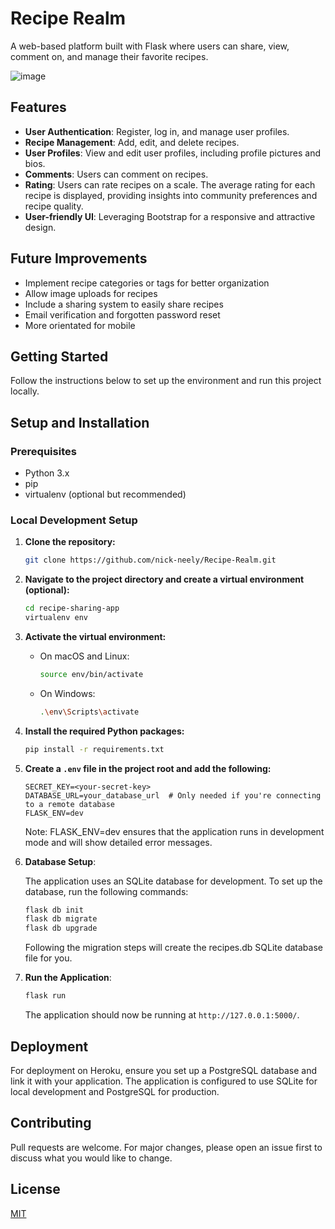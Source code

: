 # Recipe Realm

A web-based platform built with Flask where users can share, view, comment on, and manage their favorite recipes.

![image](https://github.com/nick-neely/Recipe-Realm/assets/49537823/40459628-2485-4da3-8751-bf8cffdc2e12)


## Features

- **User Authentication**: Register, log in, and manage user profiles.
- **Recipe Management**: Add, edit, and delete recipes.
- **User Profiles**: View and edit user profiles, including profile pictures and bios.
- **Comments**: Users can comment on recipes.
- **Rating**: Users can rate recipes on a scale. The average rating for each recipe is displayed, providing insights into community preferences and recipe quality.
- **User-friendly UI**: Leveraging Bootstrap for a responsive and attractive design.

## Future Improvements
- Implement recipe categories or tags for better organization
- Allow image uploads for recipes
- Include a sharing system to easily share recipes
- Email verification and forgotten password reset
- More orientated for mobile
    
## Getting Started

Follow the instructions below to set up the environment and run this project locally.

## Setup and Installation

### Prerequisites

- Python 3.x
- pip
- virtualenv (optional but recommended)

### Local Development Setup

1. **Clone the repository:**

    ```bash
    git clone https://github.com/nick-neely/Recipe-Realm.git
    ```

2. **Navigate to the project directory and create a virtual environment (optional):**

    ```bash
    cd recipe-sharing-app
    virtualenv env
    ```

3. **Activate the virtual environment:**

    - On macOS and Linux:
      ```bash
      source env/bin/activate
      ```
    - On Windows:
      ```bash
      .\env\Scripts\activate
      ```

4. **Install the required Python packages:**

    ```bash
    pip install -r requirements.txt
    ```

5. **Create a `.env` file in the project root and add the following:**

    ```
    SECRET_KEY=<your-secret-key>
    DATABASE_URL=your_database_url  # Only needed if you're connecting to a remote database
    FLASK_ENV=dev
    ```
    Note: FLASK_ENV=dev ensures that the application runs in development mode and will show detailed error messages.

5. **Database Setup**:

    The application uses an SQLite database for development. To set up the database, run the following commands:
    
    ```bash
    flask db init
    flask db migrate
    flask db upgrade
    ```

    Following the migration steps will create the recipes.db SQLite database file for you.

6. **Run the Application**:

    ```bash
    flask run
    ```

    The application should now be running at `http://127.0.0.1:5000/`.

## Deployment

For deployment on Heroku, ensure you set up a PostgreSQL database and link it with your application. The application is configured to use SQLite for local development and PostgreSQL for production.

## Contributing

Pull requests are welcome. For major changes, please open an issue first to discuss what you would like to change.

## License

[MIT](https://choosealicense.com/licenses/mit/)
